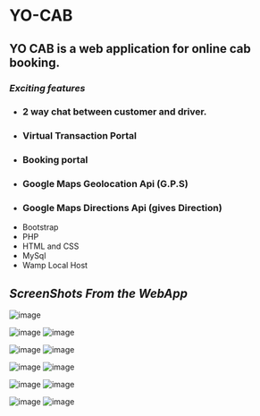 # YO-CAB

## YO CAB is a web application for online cab booking.

### *Exciting features*
- ### 2 way chat between customer and driver.
- ### Virtual Transaction Portal
- ### Booking portal
- ### Google Maps Geolocation Api (G.P.S)
- ### Google Maps Directions Api (gives Direction)
- Bootstrap
- PHP
- HTML and CSS
- MySql
- Wamp Local Host

## *ScreenShots From the WebApp*

![image](https://user-images.githubusercontent.com/23193284/50265922-9a559580-0447-11e9-9f50-574dcc13c8f4.png)


![image](https://user-images.githubusercontent.com/23193284/50265672-9d03bb00-0446-11e9-9b23-e6a0d2701eaa.png)
![image](https://user-images.githubusercontent.com/23193284/50265742-f370f980-0446-11e9-9226-d79d97caca61.png)

![image](https://user-images.githubusercontent.com/23193284/50265758-07b4f680-0447-11e9-8b21-6bec6ee297b7.png)
![image](https://user-images.githubusercontent.com/23193284/50265777-1d2a2080-0447-11e9-86d5-b40269c12f05.png)

![image](https://user-images.githubusercontent.com/23193284/50265796-33d07780-0447-11e9-9daa-38ad77ae167e.png)
![image](https://user-images.githubusercontent.com/23193284/50265813-48147480-0447-11e9-9f13-fa69e8377dcd.png)

![image](https://user-images.githubusercontent.com/23193284/50265825-5367a000-0447-11e9-8562-a74684d7f2fe.png)
![image](https://user-images.githubusercontent.com/23193284/50265854-6e3a1480-0447-11e9-95c6-2198a88e9b1b.png)

![image](https://user-images.githubusercontent.com/23193284/50265873-7db95d80-0447-11e9-8ab3-43776ddbff4b.png)
![image](https://user-images.githubusercontent.com/23193284/50265899-8b6ee300-0447-11e9-9f5c-f7ad86e23601.png)



